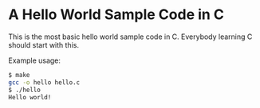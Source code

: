 # A Hello World Sample Code in C

This is the most basic hello world sample code in C. Everybody learning C should start with this.

Example usage:
``` bash
$ make
gcc -o hello hello.c
$ ./hello 
Hello world!
```
